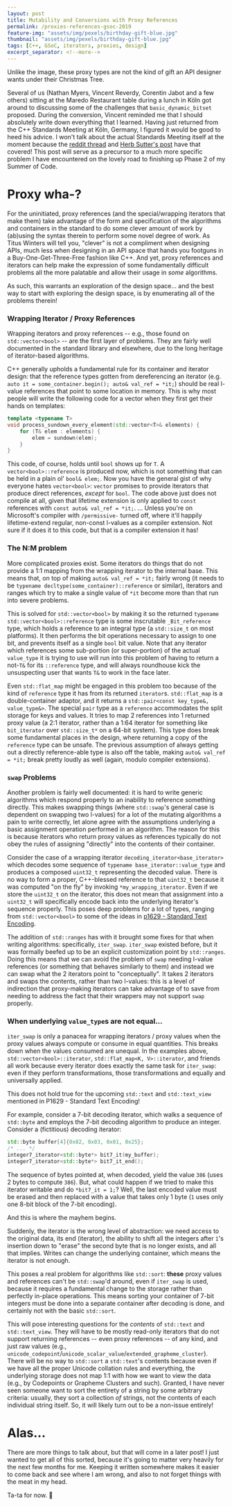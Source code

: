 ```yaml
---
layout: post
title: Mutability and Conversions with Proxy References
permalink: /proxies-references-gsoc-2019
feature-img: "assets/img/pexels/birthday-gift-blue.jpg"
thumbnail: "assets/img/pexels/birthday-gift-blue.jpg"
tags: [C++, GSoC, iterators, proxies, design]
excerpt_separator: <!--more-->
---
```


Unlike the image, these proxy types are not the kind of gift an API designer wants under their Christmas Tree.<!--more-->

Several of us (Nathan Myers, Vincent Reverdy, Corentin Jabot and a few others) sitting at the Maredo Restaurant table during a lunch in Köln got around to discussing some of the challenges that `basic_dynamic_bitset` proposed. During the conversion, Vincent reminded me that I should absolutely write down everything that I learned. Having just returned from the C++ Standards Meeting at Köln, Germany, I figured it would be good to heed his advice. I won't talk about the actual Standards Meeting itself at the moment because the [reddit thread](https://www.reddit.com/r/cpp/comments/cfk9de/201907_cologne_iso_c_committee_trip_report_the/) and [Herb Sutter's post](https://herbsutter.com/2019/07/20/trip-report-summer-iso-c-standards-meeting-cologne/) have that covered! This post will serve as a precursor to a much more specific problem I have encountered on the lovely road to finishing up Phase 2 of my Summer of Code.



# Proxy wha-?

For the uninitiated, proxy references (and the special/wrapping iterators that make them) take advantage of the form and specification of the algorithms and containers in the standard to do some clever amount of work by (ab)using the syntax therein to perform some novel degree of work. As Titus Winters will tell you, "clever" is not a compliment when designing APIs, much less when designing in an API space that hands you footguns in a Buy-One-Get-Three-Free fashion like C++. And yet, proxy references and iterators can help make the expression of some fundamentally difficult problems all the more palatable and allow their usage in _some_ algorithms.

As such, this warrants an exploration of the design space... and the best way to start with exploring the design space, is by enumerating all of the problems therein!



### Wrapping Iterator / Proxy References

Wrapping iterators and proxy references -- e.g., those found on `std::vector<bool>` -- are the first layer of problems. They are fairly well documented in the standard library and elsewhere, due to the long heritage of iterator-based algorithms.

C++ generally upholds a fundamental rule for its container and iterator design: that the reference types gotten from dereferencing an iterator (e.g. `auto it = some_container.begin(); auto& val_ref = *it;`) should be real l-value references that point to some location in memory. This is why most people will write the following code for a vector when they first get their hands on templates:

```cpp
template <typename T>
void process_sundown_every_element(std::vector<T>& elements) {
	for (T& elem : elements) {
		elem = sundown(elem);
	}
}
```

This code, of course, holds until `bool` shows up for `T`. A `vector<bool>::reference` is produced now, which is not something that can be held in a plain ol' `bool& elem;`. Now you have the general gist of why everyone hates `vector<bool>`: `vector` promises to provide iterators that produce direct references, _except_ for `bool`. The code above just does not compile at all, given that lifetime extension is only applied to `const` references with `const auto& val_ref = *it;`. ... Unless you're on Microsoft's compiler with `/permissive-` turned off, where it'll happily lifetime-extend regular, non-const l-values as a compiler extension. Not sure if it does it to this code, but that is a compiler extension it has!


### The N:M problem

More complicated proxies exist. Some iterators do things that do not provide a 1:1 mapping from the wrapping iterator to the internal base. This means that, on top of making `auto& val_ref = *it;` fairly wrong (it needs to be `typename decltype(some_container)::reference` or similar), iterators and ranges which try to make a single value of `*it` become more than that run into severe problems.

This is solved for `std::vector<bool>` by making it so the returned `typename std::vector<bool>::reference` type is some inscrutable `_Bit_reference` type, which holds a reference to an integral type (a `std::size_t` on most platforms). It then performs the bit operations necessary to assign to one bit, and prevents itself as a single `bool` bit value. Note that any iterator which references some sub-portion (or super-portion) of the actual `value_type` it is trying to use will run into this problem of having to return a not-`T&` for its `::reference` type, and will always roundhouse kick the unsuspecting user that wants `T&` to work in the face later.

Even `std::flat_map` might be engaged in this problem too because of the kind of `reference` type it has from its returned `iterator`s. `std::flat_map` is a double-container adaptor, and it returns a `std::pair<const key_type&, value_type&>`. The special `pair` type as a `reference` accommodates the split storage for keys and values. It tries to map 2 references into 1 returned proxy value (a 2:1 iterator, rather than a 1:64 iterator for something like `bit_iterator` over `std::size_t*` on a 64-bit system). This type does break some fundamental places in the design, where returning a copy of the `reference` type can be unsafe. The previous assumption of always getting out a directly reference-able type is also off the table, making `auto& val_ref = *it;` break pretty loudly as well (again, modulo compiler extensions).


### `swap` Problems

Another problem is fairly well documented: it is hard to write generic algorithms which respond properly to an inability to reference something directly. This makes swapping things (where `std::swap`'s general case is dependent on swapping two l-values) for a lot of the mutating algorithms a pain to write correctly, let alone agree with the assumptions underlying a basic assignment operation performed in an algorithm. The reason for this is because iterators who return proxy values as references typically do not obey the rules of assigning "directly" into the contents of their container.

Consider the case of a wrapping iterator `decoding_iterator<base_iterator>` which decodes some sequence of `typename base_iterator::value_type` and produces a composed `uint32_t` representing the decoded value. There is no way to form a proper, C++-blessed reference to that `uint32_t` because it was computed "on the fly" by invoking `*my_wrapping_iterator`. Even if we store the `uint32_t` on the iterator, this does not mean that assignment into a `uint32_t` will specifically encode back into the underlying iterator's sequence properly. This poses deep problems for a lot of types, ranging from `std::vector<bool>` to some of the ideas in [p1629 - Standard Text Encoding](/vendor/future_cxx/papers/d1629.html).

The addition of `std::ranges` has with it brought some fixes for that when writing algorithms: specifically, `iter_swap`. `iter_swap` existed before, but it was formally beefed up to be an explicit customization point by `std::ranges`. Doing this means that we can avoid the problem of `swap` needing l-value references (or something that behaves similarly to them) and instead we can swap what the 2 iterators point to "conceptually". It takes 2 iterators and swaps the contents, rather than two l-values: this is a level of indirection that proxy-making iterators can take advantage of to save from needing to address the fact that their wrappers may not support `swap` properly.


### When underlying `value_type`s are not equal...

`iter_swap` is only a panacea for wrapping iterators / proxy values when the proxy values always compute or consume in equal quantities. This breaks down when the values consumed are unequal. In the examples above, `std::vector<bool>::iterator`, `std::flat_map<K, V>::iterator`, and friends all work because every iterator does exactly the same task for `iter_swap`: even if they perform transformations, those transformations and equally and universally applied.

This does not hold true for the upcoming `std::text` and `std::text_view` mentioned in P1629 - Standard Text Encoding!

For example, consider a 7-bit decoding iterator, which walks a sequence of `std::byte` and employs the 7-bit decoding algorithm to produce an integer. Consider a (fictitious) decoding iterator:

```cpp
std::byte buffer[4]{0x82, 0x03, 0x01, 0x25};
/* ... */
integer7_iterator<std::byte*> bit7_it(my_buffer);
integer7_iterator<std::byte*> bit7_it_end();
```

The sequence of bytes pointed at, when decoded, yield the value `386` (uses 2 bytes to compute `386`). But, what could happen if we tried to make this iterator writable and do `*bit7_it = 1;`? Well, the last encoded value must be erased and then replaced with a value that takes only 1 byte (`1` uses only one 8-bit block of the 7-bit encoding).

And this is where the mayhem begins.

Suddenly, the iterator is the wrong level of abstraction: we need access to the original data, its end (iterator), the ability to shift all the integers after `1`'s insertion down to "erase" the second byte that is no longer exists, and all that implies. Writes can change the underlying container, which means the iterator is not enough.

This poses a real problem for algorithms like `std::sort`: **these** proxy values and references can't be `std::swap`'d around, even if `iter_swap` is used, because it requires a fundamental change to the storage rather than perfectly in-place operations. This means sorting your container of 7-bit integers must be done into a separate container after decoding is done, and certainly not with the basic `std::sort`.

This will pose interesting questions for the _contents_ of `std::text` and `std::text_view`. They will have to be mostly read-only iterators that do not support returning references -- even proxy references -- of any kind, and just raw values (e.g., `unicode_codepoint`/`unicode_scalar_value`/`extended_grapheme_cluster`). There will be no way to `std::sort` a `std::text`'s contents because even if we have all the proper Unicode collation rules and everything, the underlying storage does not map 1:1 with how we want to view the data (e.g., by Codepoints or Grapheme Clusters and such). Granted, I have never seen someone want to sort the entirety of a string by some arbitrary criteria: usually, they sort a collection _of_ strings, not the contents of each individual string itself. So, it will likely turn out to be a non-issue entirely!



# Alas...

There are more things to talk about, but that will come in a later post! I just wanted to get all of this sorted, because it's going to matter very heavily for the next few months for me. Keeping it written somewhere makes it easier to come back and see where I am wrong, and also to not forget things with the meat in my head.

Ta-ta for now. 💚
